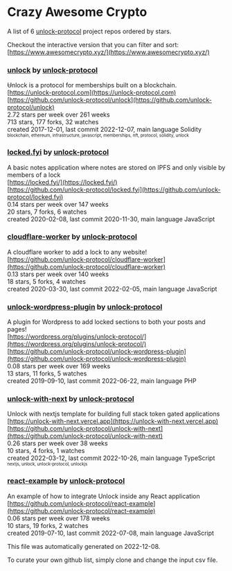 # Crazy Awesome Crypto
A list of 6 [unlock-protocol](https://github.com/unlock-protocol) project repos ordered by stars.  

Checkout the interactive version that you can filter and sort: 
[https://www.awesomecrypto.xyz/](https://www.awesomecrypto.xyz/)  


### [unlock](https://github.com/unlock-protocol/unlock) by [unlock-protocol](https://github.com/unlock-protocol)  
Ʉnlock is a protocol for memberships built on a blockchain.  
[https://unlock-protocol.com](https://unlock-protocol.com)  
[https://github.com/unlock-protocol/unlock](https://github.com/unlock-protocol/unlock)  
2.72 stars per week over 261 weeks  
713 stars, 177 forks, 32 watches  
created 2017-12-01, last commit 2022-12-07, main language Solidity  
<sub><sup>blockchain, ethereum, infrastructure, javascript, memberships, nft, protocol, solidity, unlock</sup></sub>


### [locked.fyi](https://github.com/unlock-protocol/locked.fyi) by [unlock-protocol](https://github.com/unlock-protocol)  
A basic notes application where notes are stored on IPFS and only visible by members of a lock  
[https://locked.fyi/](https://locked.fyi/)  
[https://github.com/unlock-protocol/locked.fyi](https://github.com/unlock-protocol/locked.fyi)  
0.14 stars per week over 147 weeks  
20 stars, 7 forks, 6 watches  
created 2020-02-08, last commit 2020-11-30, main language JavaScript  


### [cloudflare-worker](https://github.com/unlock-protocol/cloudflare-worker) by [unlock-protocol](https://github.com/unlock-protocol)  
A cloudflare worker to add a lock to any website!  
[https://github.com/unlock-protocol/cloudflare-worker](https://github.com/unlock-protocol/cloudflare-worker)  
0.13 stars per week over 140 weeks  
18 stars, 5 forks, 4 watches  
created 2020-03-30, last commit 2022-02-05, main language JavaScript  


### [unlock-wordpress-plugin](https://github.com/unlock-protocol/unlock-wordpress-plugin) by [unlock-protocol](https://github.com/unlock-protocol)  
A plugin for Wordpress to add locked sections to both your posts and pages!  
[https://wordpress.org/plugins/unlock-protocol/](https://wordpress.org/plugins/unlock-protocol/)  
[https://github.com/unlock-protocol/unlock-wordpress-plugin](https://github.com/unlock-protocol/unlock-wordpress-plugin)  
0.08 stars per week over 169 weeks  
13 stars, 11 forks, 5 watches  
created 2019-09-10, last commit 2022-06-22, main language PHP  


### [unlock-with-next](https://github.com/unlock-protocol/unlock-with-next) by [unlock-protocol](https://github.com/unlock-protocol)  
Unlock with nextjs template for building full stack token gated applications  
[https://unlock-with-next.vercel.app](https://unlock-with-next.vercel.app)  
[https://github.com/unlock-protocol/unlock-with-next](https://github.com/unlock-protocol/unlock-with-next)  
0.26 stars per week over 38 weeks  
10 stars, 4 forks, 1 watches  
created 2022-03-12, last commit 2022-10-26, main language TypeScript  
<sub><sup>nextjs, unlock, unlock-protocol, unlockjs</sup></sub>


### [react-example](https://github.com/unlock-protocol/react-example) by [unlock-protocol](https://github.com/unlock-protocol)  
An example of how to integrate Unlock inside any React application  
[https://github.com/unlock-protocol/react-example](https://github.com/unlock-protocol/react-example)  
0.06 stars per week over 178 weeks  
10 stars, 19 forks, 2 watches  
created 2019-07-10, last commit 2022-07-08, main language JavaScript  


This file was automatically generated on 2022-12-08.  

To curate your own github list, simply clone and change the input csv file.  